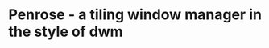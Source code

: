Penrose - a tiling window manager in the style of dwm
=====================================================
